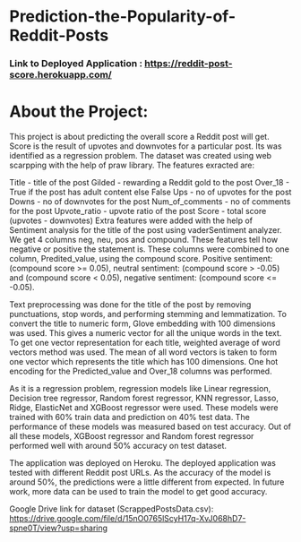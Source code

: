 # Prediction-the-Popularity-of-Reddit-Posts

### Link to Deployed Application : https://reddit-post-score.herokuapp.com/

# About the Project:
This project is about predicting the overall score a Reddit post will get. Score is the result of upvotes and downvotes for a particular post. Its was identified as a regression problem. The dataset was created using web scarpping with the help of praw library. The features exracted are:

Title - title of the post
Gilded - rewarding a Reddit gold to the post
Over_18 - True if the post has adult content else False
Ups - no of upvotes for the post
Downs - no of downvotes for the post
Num_of_comments - no of comments for the post
Upvote_ratio - upvote ratio of the post
Score - total score (upvotes - downvotes)
Extra features were added with the help of Sentiment analysis for the title of the post using vaderSentiment analyzer. We get 4 columns neg, neu, pos and compound. These features tell how negative or positive the statement is. These columns were combined to one column, Predited_value, using the compound score. Positive sentiment: (compound score >= 0.05), neutral sentiment: (compound score > -0.05) and (compound score < 0.05), negative sentiment: (compound score <= -0.05).

Text preprocessing was done for the title of the post by removing punctuations, stop words, and performing stemming and lemmatization. To convert the title to numeric form, Glove embedding with 100 dimensions was used. This gives a numeric vector for all the unique words in the text. To get one vector representation for each title, weighted average of word vectors method was used. The mean of all word vectors is taken to form one vector which represents the title which has 100 dimensions. One hot encoding for the Predicted_value and Over_18 columns was performed.

As it is a regression problem, regression models like Linear regression, Decision tree regressor, Random forest regressor, KNN regressor, Lasso, Ridge, ElasticNet and XGBoost regressor were used. These models were trained with 60% train data and prediction on 40% test data. The performance of these models was measured based on test accuracy. Out of all these models, XGBoost regressor and Random forest regressor performed well with around 50% accuracy on test dataset.

The application was deployed on Heroku. The deployed application was tested with different Reddit post URLs. As the accuracy of the model is around 50%, the predictions were a little different from expected. In future work, more data can be used to train the model to get good accuracy.

Google Drive link for dataset (ScrappedPostsData.csv): https://drive.google.com/file/d/15nO0765lScyH17q-XvJ068hD7-spne0T/view?usp=sharing
